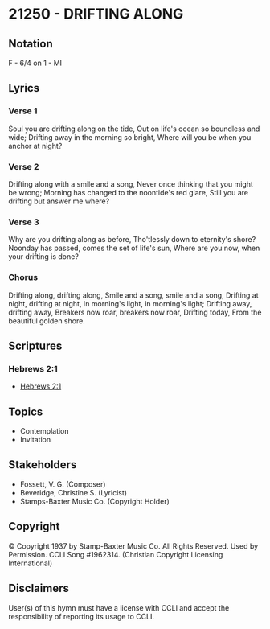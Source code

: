 # 21250 - DRIFTING ALONG

## Notation

F - 6/4 on 1 - MI

## Lyrics

### Verse 1

Soul you are drifting along on the tide, Out on life's ocean so boundless and wide; Drifting away in the morning so bright, Where will you be when you anchor at night? 

### Verse 2

Drifting along with a smile and a song, Never once thinking that you might be wrong; Morning has changed to the noontide's red glare, Still you are drifting but answer me where? 

### Verse 3

Why are you drifting along as before, Tho'tlessly down to eternity's shore? Noonday has passed, comes the set of life's sun, Where are you now, when your drifting is done?

### Chorus

Drifting along, drifting along, Smile and a song, smile and a song, Drifting at night, drifting at night, In morning's light, in morning's light; Drifting away, drifting away, Breakers now roar, breakers now roar, Drifting today, From the beautiful golden shore.


## Scriptures

### Hebrews 2:1

- [Hebrews 2:1](https://www.biblegateway.com/passage/?search=Hebrews%202%3A1)


## Topics

- Contemplation
- Invitation

## Stakeholders

- Fossett, V. G. (Composer)
- Beveridge, Christine S. (Lyricist)
- Stamps-Baxter Music Co. (Copyright Holder)

## Copyright

© Copyright 1937 by Stamp-Baxter Music Co.  All Rights Reserved. Used by Permission. CCLI Song #1962314.
(Christian Copyright Licensing International)

## Disclaimers

User(s) of this hymn must have a license with CCLI and accept the responsibility of reporting its usage to CCLI.

